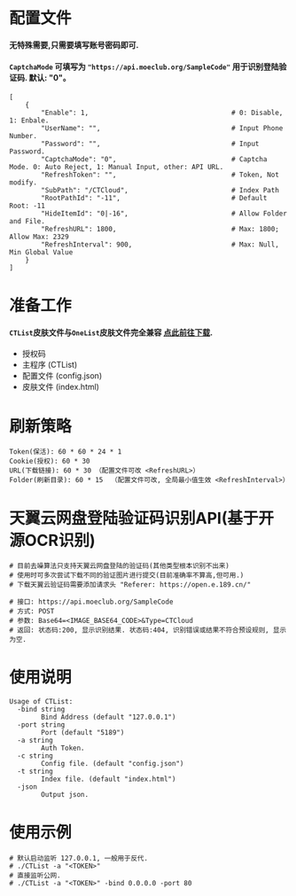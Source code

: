 # 配置文件
#### 无特殊需要,只需要填写账号密码即可.
#### `CaptchaMode` 可填写为 `"https://api.moeclub.org/SampleCode"` 用于识别登陆验证码. 默认: "0"。
```
[
    {
        "Enable": 1,                                    # 0: Disable, 1: Enbale.
        "UserName": "",                                 # Input Phone Number.
        "Password": "",                                 # Input Password.
        "CaptchaMode": "0",                             # Captcha Mode. 0: Auto Reject, 1: Manual Input, other: API URL. 
        "RefreshToken": "",                             # Token, Not modify.
        "SubPath": "/CTCloud",                          # Index Path 
        "RootPathId": "-11",                            # Default Root: -11
        "HideItemId": "0|-16",                          # Allow Folder and File.
        "RefreshURL": 1800,                             # Max: 1800; Allow Max: 2329
        "RefreshInterval": 900,                         # Max: Null, Min Global Value
    }
]
```

# 准备工作
#### `CTList`皮肤文件与`OneList`皮肤文件完全兼容 [点此前往下载](https://github.com/MoeClub/OneList/tree/master/Rewrite).
- 授权码
- 主程序 (CTList)
- 配置文件 (config.json)
- 皮肤文件 (index.html)


# 刷新策略
```
Token(保活): 60 * 60 * 24 * 1
Cookie(授权): 60 * 30
URL(下载链接): 60 * 30 （配置文件可改 <RefreshURL>）
Folder(刷新目录): 60 * 15  （配置文件可改, 全局最小值生效 <RefreshInterval>）
```

# 天翼云网盘登陆验证码识别API(基于开源OCR识别)
```
# 目前去噪算法只支持天翼云网盘登陆的验证码(其他类型根本识别不出来)
# 使用时可多次尝试下载不同的验证图片进行提交(目前准确率不算高,但可用.)
# 下载天翼云验证码需要添加请求头 "Referer: https://open.e.189.cn/"

# 接口: https://api.moeclub.org/SampleCode
# 方式: POST
# 参数: Base64=<IMAGE_BASE64_CODE>&Type=CTCloud
# 返回: 状态码:200, 显示识别结果. 状态码:404, 识别错误或结果不符合预设规则, 显示为空.
```

# 使用说明
```
Usage of CTList:
  -bind string
        Bind Address (default "127.0.0.1")
  -port string
        Port (default "5189")
  -a string
        Auth Token.
  -c string
        Config file. (default "config.json")
  -t string
        Index file. (default "index.html")
  -json
        Output json.
```

# 使用示例
```
# 默认启动监听 127.0.0.1, 一般用于反代.
# ./CTList -a "<TOKEN>"
# 直接监听公网.
# ./CTList -a "<TOKEN>" -bind 0.0.0.0 -port 80

```
